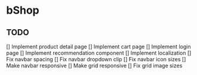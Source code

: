 # bShop
## TODO
[] Implement product detail page
[] Implement cart page
[] Implement login page
[] Implement recommendation component
[] Implement localization
[] Fix navbar spacing
[] Fix navbar dropdown clip
[] Fix navbar icon sizes
[] Make navbar responsive
[] Make grid responsive
[] Fix grid image sizes
